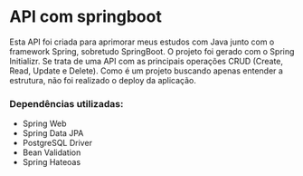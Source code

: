 # API com springboot

Esta API foi criada para aprimorar meus estudos com Java junto com o framework Spring, sobretudo SpringBoot. O projeto foi gerado com o Spring Initializr.
Se trata de uma API com as principais operações CRUD (Create, Read, Update e Delete). Como é um projeto buscando apenas entender a estrutura, não foi realizado o deploy da aplicação.

### Dependências utilizadas: 

- Spring Web
- Spring Data JPA
- PostgreSQL Driver
- Bean Validation
- Spring Hateoas



